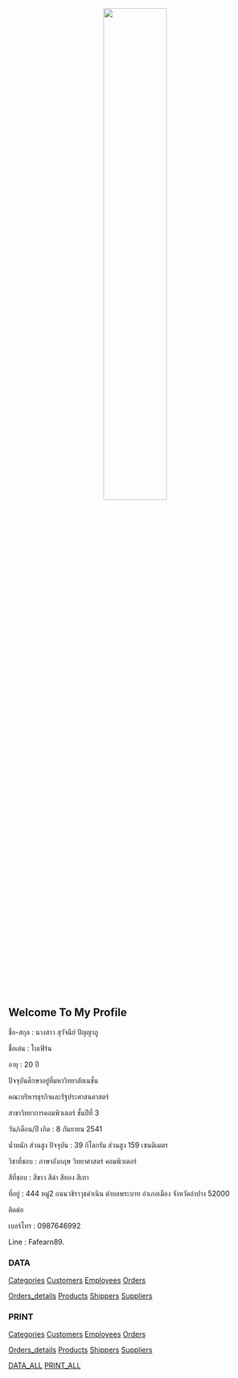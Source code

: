 <html>
<meta name="viewport" content="width=device-width, initial-scale=1">
<link rel="stylesheet" href="https://www.w3schools.com/w3css/4/w3.css">
<body>
    <div class="w3-container">
        <br /> <br /> <br /> 
  <center><img src="100929.jpg" class="w3-round-xxlarge" w3-center style="width:50%"></center>
</div>
</body>
</html>


## Welcome To My Profile

ชื่อ-สกุล : นางสาว สุวัจนีย์ ปัญญาภู

ชื่อเล่น : ใบเฟิร์น

อายุ : 20 ปี

ปัจจุบันศึกษาอยู่ที่มหาวิทยาลัยเนชั่น

คณะบริหารธุรกิจและรัฐประศาสนศาสตร์

สาขาวิทยาการคอมพิวเตอร์ ชั้นปีที่ 3

วัน/เดือน/ปี เกิด : 8 กันยายน 2541

น้ำหนัก ส่วนสูง ปัจจุบัน : 39 กิโลกรัม ส่วนสูง 159 เซนติเมตร

วิชาที่ชอบ : ภาษาอังกฤษ วิทยาศาสตร์ คอมพิวเตอร์

สีที่ชอบ : สีขาว สีดำ สีทอง สีเทา

ที่อยู่ : 444 หมู่2 ถนนวชิราวุธดำเนิน ตำบลพระบาท อำเภอเมือง จังหวัดลำปาง 52000

ติดต่อ

เบอร์โทร : 0987646992

Line : Fafearn89.

### DATA 
<a href="https://github.com/suwatjanee005/CPSC462_HW8/blob/master/data/data_categories.txt" class="button">Categories</a>
<a href="https://github.com/suwatjanee005/CPSC462_HW8/blob/master/data/data_customers.txt" class="button">Customers</a>
<a href="https://github.com/suwatjanee005/CPSC462_HW8/blob/master/data/data_employees.txt" class="button">Employees</a>
<a href="https://github.com/suwatjanee005/CPSC462_HW8/blob/master/data/data_orders.txt" class="button">Orders</a>

<a href="https://github.com/suwatjanee005/CPSC462_HW8/blob/master/data/data_orders_de.txt" class="button">Orders_details</a>
<a href="https://github.com/suwatjanee005/CPSC462_HW8/blob/master/data/data_products.txt" class="button">Products</a>
<a href="https://github.com/suwatjanee005/CPSC462_HW8/blob/master/data/data_shippers.txt" class="button">Shippers</a>
<a href="https://github.com/suwatjanee005/CPSC462_HW8/blob/master/data/data_suppliers.txt" class="button">Suppliers</a>

### PRINT
<a href="https://github.com/suwatjanee005/CPSC462_HW8/blob/master/print/print_categories.java" class="button">Categories</a>
<a href="https://github.com/suwatjanee005/CPSC462_HW8/blob/master/print/print_customers.java" class="button">Customers</a>
<a href="https://github.com/suwatjanee005/CPSC462_HW8/blob/master/print/print_employees.java" class="button">Employees</a>
<a href="https://github.com/suwatjanee005/CPSC462_HW8/blob/master/print/print_orders.java" class="button">Orders</a>

<a href="https://github.com/suwatjanee005/CPSC462_HW8/blob/master/print/print_orders_de.java" class="button">Orders_details</a>
<a href="https://github.com/suwatjanee005/CPSC462_HW8/blob/master/print/print_products.java" class="button">Products</a>
<a href="https://github.com/suwatjanee005/CPSC462_HW8/blob/master/print/print_shippers.java" class="button">Shippers</a>
<a href="https://github.com/suwatjanee005/CPSC462_HW8/blob/master/print/print_suppliers.java" class="button">Suppliers</a>

<a href="https://github.com/suwatjanee005/CPSC462_HW8/tree/master/data" class="button">DATA_ALL</a>
<a href="https://github.com/suwatjanee005/CPSC462_HW8/tree/master/print" class="button">PRINT_ALL</a>

